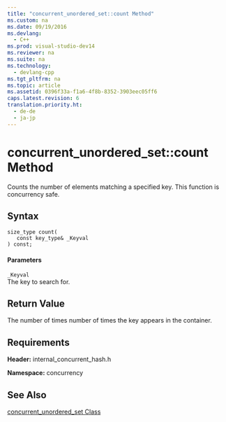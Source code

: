 ```yaml
---
title: "concurrent_unordered_set::count Method"
ms.custom: na
ms.date: 09/19/2016
ms.devlang: 
  - C++
ms.prod: visual-studio-dev14
ms.reviewer: na
ms.suite: na
ms.technology: 
  - devlang-cpp
ms.tgt_pltfrm: na
ms.topic: article
ms.assetid: 0396f33a-f1a6-4f8b-8352-3903eec05ff6
caps.latest.revision: 6
translation.priority.ht: 
  - de-de
  - ja-jp
---
```

# concurrent_unordered_set::count Method
Counts the number of elements matching a specified key. This function is concurrency safe.  
  
## Syntax  
  
```  
size_type count(  
   const key_type& _Keyval  
) const;  
```  
  
#### Parameters  
 `_Keyval`  
 The key to search for.  
  
## Return Value  
 The number of times number of times the key appears in the container.  
  
## Requirements  
 **Header:** internal_concurrent_hash.h  
  
 **Namespace:** concurrency  
  
## See Also  
 [concurrent_unordered_set Class](../vs140/concurrent_unordered_set-Class.md)